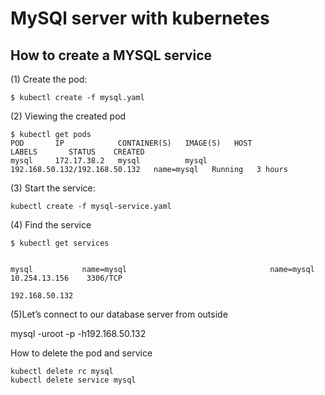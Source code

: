 

# MySQl server with kubernetes

## How to create a MYSQL service

(1) Create the pod:
```
$ kubectl create -f mysql.yaml
```

(2) Viewing the created pod
```
$ kubectl get pods
POD       IP            CONTAINER(S)   IMAGE(S)   HOST                            LABELS       STATUS    CREATED
mysql     172.17.38.2   mysql          mysql      192.168.50.132/192.168.50.132   name=mysql   Running   3 hours
```

(3) Start the service:
```
kubectl create -f mysql-service.yaml
```

(4) Find the service
```
$ kubectl get services


mysql           name=mysql                                name=mysql   10.254.13.156    3306/TCP
                                                                       192.168.50.132
```

(5)Let’s connect to our database server from outside

mysql -uroot -p -h192.168.50.132



How to delete the pod and service

```
kubectl delete rc mysql
kubectl delete service mysql
```


